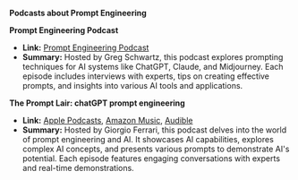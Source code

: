 **Podcasts about Prompt Engineering**

**Prompt Engineering Podcast**
- **Link:** [Prompt Engineering Podcast](https://www.promptengineeringpodcast.com)
- **Summary:** Hosted by Greg Schwartz, this podcast explores prompting techniques for AI systems like ChatGPT, Claude, and Midjourney. Each episode includes interviews with experts, tips on creating effective prompts, and insights into various AI tools and applications.

**The Prompt Lair: chatGPT prompt engineering**
- **Link:** [Apple Podcasts](https://podcasts.apple.com), [Amazon Music](https://music.amazon.com/podcasts/6d315945-fef6-447b-ad61-0c4cc0c083f3/the-prompt-lair-chatgpt-prompt-engineering), [Audible](https://www.audible.com)
- **Summary:** Hosted by Giorgio Ferrari, this podcast delves into the world of prompt engineering and AI. It showcases AI capabilities, explores complex AI concepts, and presents various prompts to demonstrate AI's potential. Each episode features engaging conversations with experts and real-time demonstrations.
